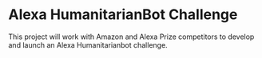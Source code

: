 # Alexa HumanitarianBot Challenge

This project will work with Amazon and Alexa Prize competitors to develop and launch an Alexa Humanitarianbot challenge.
